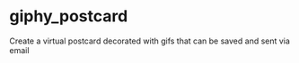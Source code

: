 # giphy_postcard

Create a virtual postcard decorated with gifs that can be saved and sent via email
